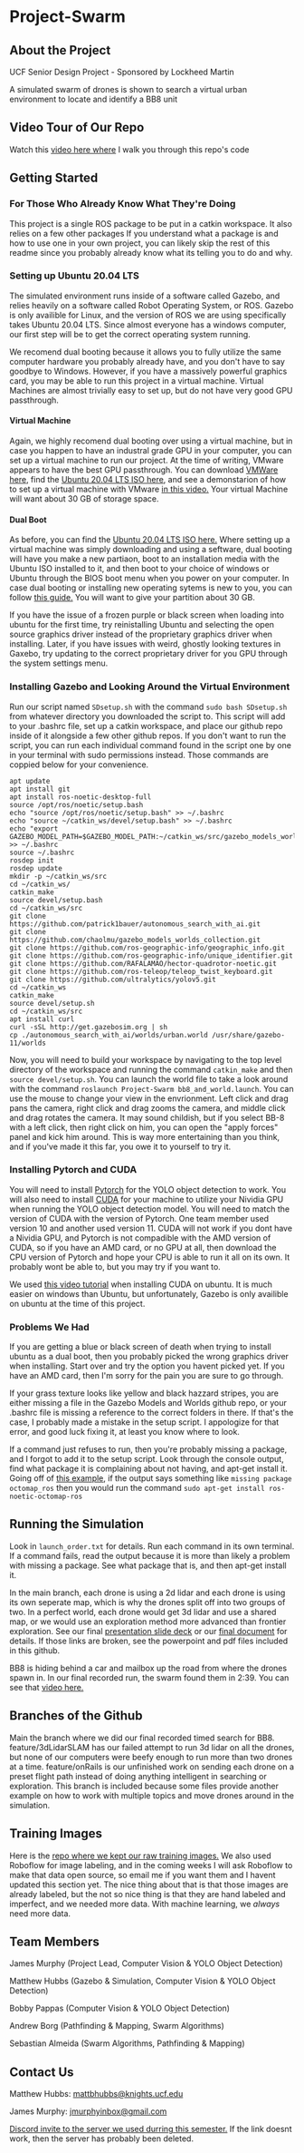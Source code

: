 # Project-Swarm

## About the Project

UCF Senior Design Project - Sponsored by Lockheed Martin

A simulated swarm of drones is shown to search a virtual urban environment to locate and identify a BB8 unit

## Video Tour of Our Repo

Watch this [video here where](https://www.youtube.com/watch?v=45kGr6-SQEE&list=PL55Hcw8KAqBikR7BzBri38WY2j3jZGE7J&index=6&ab_channel=sounderdiscISW) I walk you through this repo's code

## Getting Started

### For Those Who Already Know What They're Doing

This project is a single ROS package to be put in a catkin workspace. It also relies on a few other packages If you understand what a package is and how to use one in your own project, you can likely skip the rest of this readme since you probably already know what its telling you to do and why.

### Setting up Ubuntu 20.04 LTS

The simulated environment runs inside of a software called Gazebo, and relies heavily on a software called Robot Operating System, or ROS. Gazebo is only availible for Linux, and the version of ROS we are using specifically takes Ubuntu 20.04 LTS. Since almost everyone has a windows computer, our first step will be to get the correct operating system running. 

We recomend dual booting because it allows you to fully utilize the same computer hardware you probably already have, and you don't have to say goodbye to Windows. However, if you have a massively powerful graphics card, you may be able to run this project in a virtual machine. Virtual Machines are almost trivially easy to set up, but do not have very good GPU passthrough.

#### Virtual Machine

Again, we highly recomend dual booting over using a virtual machine, but in case you happen to have an industral grade GPU in your computer, you can set up a virtual machine to run our project. At the time of writing, VMware appears to have the best GPU passthrough. You can download [VMWare here](https://www.vmware.com/products/workstation-player/workstation-player-evaluation.html), find the [Ubuntu 20.04 LTS ISO here](https://ubuntu.com/download/desktop), and see a demonstarion of how to set up a virtual machine with VMware [in this video.](https://youtu.be/BZE6WhOa7GM?t=119) Your virtual Machine will want about 30 GB of storage space. 

#### Dual Boot

As before, you can find the [Ubuntu 20.04 LTS ISO here.](https://ubuntu.com/download/desktop) Where setting up a virtual machine was simply downloading and using a seftware, dual booting will have you make a new partiaon, boot to an installation media with the Ubuntu ISO installed to it, and then boot to your choice of windows or Ubuntu through the BIOS boot menu when you power on your computer. In case dual booting or installing new operating sytems is new to you, you can follow [this guide.](https://youtu.be/CWQMYN12QD0) You will want to give your partition about 30 GB.

If you have the issue of a frozen purple or black screen when loading into ubuntu for the first time, try reinistalling Ubuntu and selecting the open source graphics driver instead of the proprietary graphics driver when installing. Later, if you have issues with weird, ghostly looking textures in Gaxebo, try updating to the correct proprietary driver for you GPU through the system settings menu. 

### Installing Gazebo and Looking Around the Virtual Environment

Run our script named `SDsetup.sh` with the command `sudo bash SDsetup.sh` from whatever directory you downloaded the script to. This script will add to your .bashrc file, set up a catkin workspace, and place our github repo inside of it alongside a few other github repos. If you don't want to run the script, you can run each individual command found in the script one by one in your terminal with sudo permissions instead. Those commands are coppied below for your convenience.

```
apt update
apt install git
apt install ros-noetic-desktop-full
source /opt/ros/noetic/setup.bash
echo "source /opt/ros/noetic/setup.bash" >> ~/.bashrc
echo "source ~/catkin_ws/devel/setup.bash" >> ~/.bashrc
echo "export GAZEBO_MODEL_PATH=$GAZEBO_MODEL_PATH:~/catkin_ws/src/gazebo_models_worlds_collection/models" >> ~/.bashrc
source ~/.bashrc 
rosdep init 
rosdep update
mkdir -p ~/catkin_ws/src
cd ~/catkin_ws/
catkin_make
source devel/setup.bash
cd ~/catkin_ws/src
git clone https://github.com/patrick1bauer/autonomous_search_with_ai.git
git clone https://github.com/chaolmu/gazebo_models_worlds_collection.git
git clone https://github.com/ros-geographic-info/geographic_info.git
git clone https://github.com/ros-geographic-info/unique_identifier.git
git clone https://github.com/RAFALAMAO/hector-quadrotor-noetic.git
git clone https://github.com/ros-teleop/teleop_twist_keyboard.git
git clone https://github.com/ultralytics/yolov5.git
cd ~/catkin_ws
catkin_make
source devel/setup.sh
cd ~/catkin_ws/src
apt install curl
curl -sSL http://get.gazebosim.org | sh
cp ./autonomous_search_with_ai/worlds/urban.world /usr/share/gazebo-11/worlds
```

Now, you will need to build your workspace by navigating to the top level directory of the workspace and running the command `catkin_make` and then `source devel/setup.sh`. You can launch the world file to take a look around with the command `roslaunch Project-Swarm bb8_and_world.launch`. You can use the mouse to change your view in the envrionment. Left click and drag pans the camera, right click and drag zooms the camera, and middle click and drag rotates the camera. It may sound childish, but if you select BB-8 with a left click, then right click on him, you can open the "apply forces" panel and kick him around. This is way more entertaining than you think, and if you've made it this far, you owe it to yourself to try it.

### Installing Pytorch and CUDA

You will need to install [Pytorch](https://pytorch.org/) for the YOLO object detection to work. You will also need to install [CUDA](https://developer.nvidia.com/cuda-toolkit) for your machine to utilize your Nividia GPU when running the YOLO object detection model. You will need to match the version of CUDA with the version of Pytorch. One team member used version 10 and another used version 11. CUDA will not work if you dont have a Nividia GPU, and Pytorch is not compadible with the AMD version of CUDA, so if you have an AMD card, or no GPU at all, then download the CPU version of Pytorch and hope your CPU is able to run it all on its own. It probably wont be able to, but you may try if you want to. 

We used [this video tutorial](https://www.youtube.com/watch?v=4gcqGxBIUnc&ab_channel=PinkLAB) when installing CUDA on ubuntu. It is much easier on windows than Ubuntu, but unfortunately, Gazebo is only availible on ubuntu at the time of this project.

### Problems We Had

If you are getting a blue or black screen of death when trying to install ubuntu as a dual boot, then you probably picked the wrong graphics driver when installing. Start over and try the option you havent picked yet. If you have an AMD card, then I'm sorry for the pain you are sure to go through.

If your grass texture looks like yellow and black hazzard stripes, you are either missing a file in the Gazebo Models and Worlds github repo, or your .bashrc file is missing a reference to the correct folders in there. If that's the case, I probably made a mistake in the setup script. I appologize for that error, and good luck fixing it, at least you know where to look.

If a command just refuses to run, then you're probably missing a package, and I forgot to add it to the setup script. Look through the console output, find what package it is complaining about not having, and apt-get install it. Going off of [this example](https://blog.600mb.com/a?ID=01800-a3c81eca-b2f6-41fe-884f-2d000ea6d767), if the output says something like `missing package octomap_ros` then you would run the command `sudo apt-get install ros-noetic-octomap-ros`

## Running the Simulation

Look in `launch_order.txt` for details. Run each command in its own terminal. If a command fails, read the output because it is more than likely a problem with missing a package. See what package that is, and then apt-get install it.

In the main branch, each drone is using a 2d lidar and each drone is using its own seperate map, which is why the drones split off into two groups of two. In a perfect world, each drone would get 3d lidar and use a shared map, or we would use an exploration method more advanced than frontier exploration. See our final [presentation slide deck](https://docs.google.com/presentation/d/1PWhfTugKgx9f0reRl2K4_v7WLaGd90y1/edit?usp=sharing&ouid=115624224016993919786&rtpof=true&sd=true) or our [final document](https://docs.google.com/document/d/1u-xSLncPzKlJlmf7ioMSbY1enhuWiMwWg3c17DYGGAo/edit?usp=sharing) for details. If those links are broken, see the powerpoint and pdf files included in this github.

BB8 is hiding behind a car and mailbox up the road from where the drones spawn in. In our final recorded run, the swarm found them in 2:39. You can see that [video here.](https://www.youtube.com/watch?v=FG9_wvGdJ7g&ab_channel=sounderdiscISW)

## Branches of the Github

Main the branch where we did our final recorded timed search for BB8. feature/3dLidarSLAM has our failed attempt to run 3d lidar on all the drones, but none of our computers were beefy enough to run more than two drones at a time. feature/onRails is our unfinished work on sending each drone on a preset flight path instead of doing anything intelligent in searching or exploration. This branch is included because some files provide another example on how to work with multiple topics and move drones around in the simulation.

## Training Images

Here is the [repo where we kept our raw training images.](https://github.com/sounderdisc/ProjectSwarmTrainingImages) We also used Roboflow for image labeling, and in the coming weeks I will ask Roboflow to make that data open source, so email me if you want them and I havent updated this section yet. The nice thing about that is that those images are already labeled, but the not so nice thing is that they are hand labeled and imperfect, and we needed more data. With machine learning, we *always* need more data.

## Team Members

James Murphy (Project Lead, Computer Vision & YOLO Object Detection)

Matthew Hubbs (Gazebo & Simulation, Computer Vision & YOLO Object Detection)

Bobby Pappas (Computer Vision & YOLO Object Detection)

Andrew Borg (Pathfinding & Mapping, Swarm Algorithms)

Sebastian Almeida (Swarm Algorithms, Pathfinding & Mapping)

## Contact Us

Matthew Hubbs: mattbhubbs@knights.ucf.edu

James Murphy: jmurphyinbox@gmail.com

[Discord invite to the server we used durring this semester.](https://discord.gg/tYwUdJTrTD) If the link doesnt work, then the server has probably been deleted.
